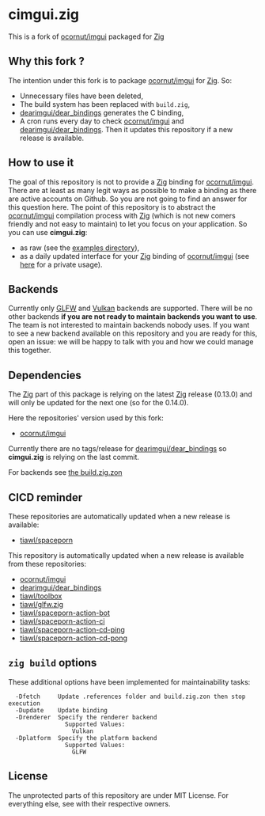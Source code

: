 # cimgui.zig

This is a fork of [ocornut/imgui][1] packaged for [Zig][2]

## Why this fork ?

The intention under this fork is to package [ocornut/imgui][1] for [Zig][2]. So:
* Unnecessary files have been deleted,
* The build system has been replaced with `build.zig`,
* [dearimgui/dear_bindings][3] generates the C binding,
* A cron runs every day to check [ocornut/imgui][2] and [dearimgui/dear_bindings][3]. Then it updates this repository if a new release is available.

## How to use it

The goal of this repository is not to provide a [Zig][2] binding for [ocornut/imgui][1]. There are at least as many legit ways as possible to make a binding as there are active accounts on Github. So you are not going to find an answer for this question here. The point of this repository is to abstract the [ocornut/imgui][1] compilation process with [Zig][2] (which is not new comers friendly and not easy to maintain) to let you focus on your application. So you can use **cimgui.zig**:
- as raw (see the [examples directory](https://github.com/tiawl/cimgui.zig/blob/trunk/examples)),
- as a daily updated interface for your [Zig][2] binding of [ocornut/imgui][1] (see [here][13] for a private usage).

## Backends

Currently only [GLFW][4] and [Vulkan][5] backends are supported. There will be no other backends **if you are not ready to maintain backends you want to use**. The team is not interested to maintain backends nobody uses. If you want to see a new backend available on this repository and you are ready for this, open an issue: we will be happy to talk with you and how we could manage this together.

## Dependencies

The [Zig][2] part of this package is relying on the latest [Zig][2] release (0.13.0) and will only be updated for the next one (so for the 0.14.0).

Here the repositories' version used by this fork:
* [ocornut/imgui](https://github.com/tiawl/cimgui.zig/blob/trunk/.references/imgui)

Currently there are no tags/release for [dearimgui/dear_bindings][3] so **cimgui.zig** is relying on the last commit.

For backends see [the build.zig.zon](https://github.com/tiawl/cimgui.zig/blob/trunk/build.zig.zon)

## CICD reminder

These repositories are automatically updated when a new release is available:
* [tiawl/spaceporn][6]

This repository is automatically updated when a new release is available from these repositories:
* [ocornut/imgui][1]
* [dearimgui/dear_bindings][3]
* [tiawl/toolbox][7]
* [tiawl/glfw.zig][8]
* [tiawl/spaceporn-action-bot][9]
* [tiawl/spaceporn-action-ci][10]
* [tiawl/spaceporn-action-cd-ping][11]
* [tiawl/spaceporn-action-cd-pong][12]

## `zig build` options

These additional options have been implemented for maintainability tasks:
```
  -Dfetch     Update .references folder and build.zig.zon then stop execution
  -Dupdate    Update binding
  -Drenderer  Specify the renderer backend
                Supported Values:
                  Vulkan
  -Dplatform  Specify the platform backend
                Supported Values:
                  GLFW
```

## License

The unprotected parts of this repository are under MIT License. For everything else, see with their respective owners.

[1]:https://github.com/ocornut/imgui
[2]:https://github.com/ziglang/zig
[3]:https://github.com/dearimgui/dear_bindings
[4]:https://github.com/glfw/glfw
[5]:https://github.com/KhronosGroup/Vulkan-Headers
[6]:https://github.com/tiawl/spaceporn
[7]:https://github.com/tiawl/toolbox
[8]:https://github.com/tiawl/glfw.zig
[9]:https://github.com/tiawl/spaceporn-action-bot
[10]:https://github.com/tiawl/spaceporn-action-ci
[11]:https://github.com/tiawl/spaceporn-action-cd-ping
[12]:https://github.com/tiawl/spaceporn-action-cd-pong
[13]:https://github.com/tiawl/spaceporn/blob/trunk/src/spaceporn/bindings/imgui/imgui.zig
